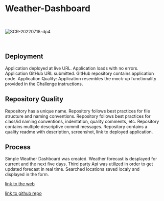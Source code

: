 # Weather-Dashboard
<br>

![SCR-20220718-dp4](https://user-images.githubusercontent.com/105229148/179540250-aecfa24d-e022-4c1b-b835-a42e77c69be0.png)

<br>

## Deployment
<p>
Application deployed at live URL. Application loads with no errors. Application GitHub URL submitted. GitHub repository contains application code. Application Quality: Application resembles the mock-up functionality provided in the Challenge instructions.
</p>

## Repository Quality
<p>
Repository has a unique name. Repository follows best practices for file structure and naming conventions. Repository follows best practices for class/id naming conventions, indentation, quality comments, etc. Repository contains multiple descriptive commit messages. Repository contains a quality readme with description, screenshot, link to deployed application.
</p>

## Process
<p>
Simple Weather Dashboard was created. Weather forecast is desplayed for current and the next five days. Third party Api was utilized in order to get updated forecast in real time. Searched locations saved localy and displayed in the form. 
</p>

[link to the web](https://aleksamik.github.io/Simple-Calendar/)

[link to github repo](https://github.com/AleksaMik/Simple-Calendar)


